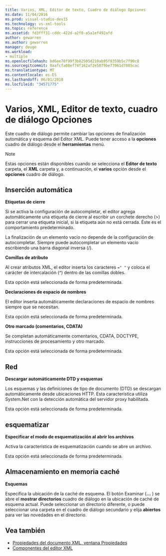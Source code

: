 ```yaml
---
title: Varios, XML, Editor de texto, Cuadro de diálogo Opciones
ms.date: 11/04/2016
ms.prod: visual-studio-dev15
ms.technology: vs-xml-tools
ms.topic: reference
ms.assetid: fd3fff31-cddc-422d-a2f0-a5a1ef492afd
author: gewarren
ms.author: gewarren
manager: douge
ms.workload:
- multiple
ms.openlocfilehash: bd6ee70f99f3b82505d210ab95f8359b5c7f90c8
ms.sourcegitcommit: 0aafcfa08ef74f162af2e5079be77061d7885cac
ms.translationtype: MT
ms.contentlocale: es-ES
ms.lasthandoff: 06/01/2018
ms.locfileid: "34571775"
---
```

# <a name="miscellaneous-xml-text-editor-options-dialog-box"></a>Varios, XML, Editor de texto, cuadro de diálogo Opciones

Este cuadro de diálogo permite cambiar las opciones de finalización automática y esquema del Editor XML. Puede tener acceso a la **opciones** cuadro de diálogo desde el **herramientas** menú.

> [!NOTE]
> Estas opciones están disponibles cuando se selecciona el **Editor de texto** carpeta, el **XML** carpeta y, a continuación, el **varios** opción desde el **opciones** cuadro de diálogo.


## <a name="auto-insert"></a>Inserción automática
 **Etiquetas de cierre**

 Si se activa la configuración de autocompletar, el editor agrega automáticamente una etiqueta de cierre al escribir un corchete derecho (>) para cerrar una etiqueta inicial, si la etiqueta aún no está cerrada. Éste es el comportamiento predeterminado.

 La finalización de un elemento vacío no depende de la configuración de autocompletar. Siempre puede autocompletar un elemento vacío escribiendo una barra diagonal inversa (/).

 **Comillas de atributo**

 Al crear atributos XML, el editor inserta los caracteres `=" "` y coloca el carácter de intercalación (^) dentro de las comillas dobles.

 Esta opción está seleccionada de forma predeterminada.

 **Declaraciones de espacio de nombres**

 El editor inserta automáticamente declaraciones de espacio de nombres siempre que se necesitan.

 Esta opción está seleccionada de forma predeterminada.

 **Otro marcado (comentarios, CDATA)**

 Se completan automáticamente comentarios, CDATA, DOCTYPE, instrucciones de procesamiento y otro marcado.

 Esta opción está seleccionada de forma predeterminada.

## <a name="network"></a>Red
 **Descargar automáticamente DTD y esquemas**

 Los esquemas y las definiciones de tipo de documento (DTD) se descargan automáticamente desde ubicaciones HTTP. Esta característica utiliza System.Net con la detección automática del servidor proxy habilitada.

 Esta opción está seleccionada de forma predeterminada.

## <a name="outlining"></a>esquematizar
 **Especificar el modo de esquematización al abrir los archivos**

 Activa la característica de esquematización cuando se abre un archivo.

 Esta opción está seleccionada de forma predeterminada.

## <a name="caching"></a>Almacenamiento en memoria caché
 **Esquemas**

 Especifica la ubicación de la caché de esquema. El botón Examinar (**...** ) se abre el **mostrar directorios** cuadro de diálogo en la ubicación de caché de esquema actual. Puede seleccionar un directorio diferente, o puede seleccionar una carpeta en el cuadro de diálogo secundario y elija **abiertos** para ver las novedades en el directorio.

## <a name="see-also"></a>Vea también

- [Propiedades del documento XML, ventana Propiedades](../xml-tools/xml-document-properties-properties-window.md)
- [Componentes del editor XML](../xml-tools/xml-editor-components.md)